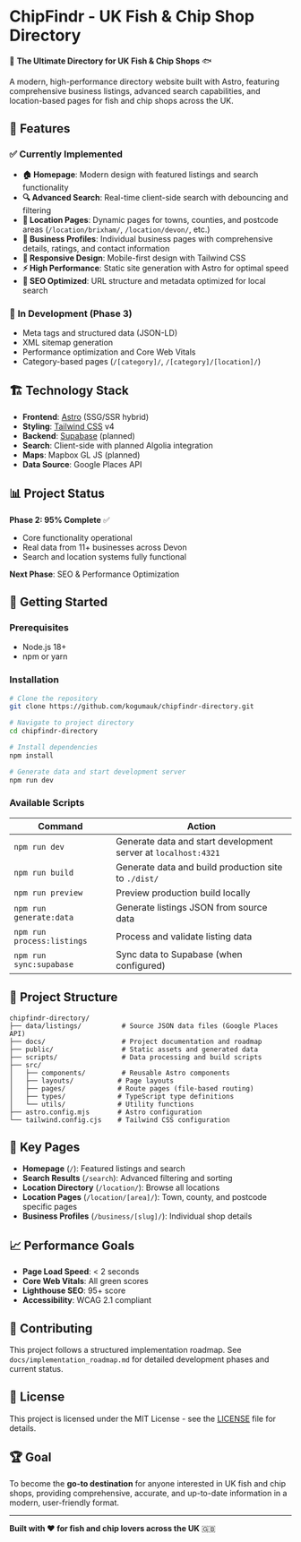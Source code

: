 # ChipFindr - UK Fish & Chip Shop Directory

🍟 **The Ultimate Directory for UK Fish & Chip Shops** 🐟

A modern, high-performance directory website built with Astro, featuring comprehensive business listings, advanced search capabilities, and location-based pages for fish and chip shops across the UK.

## 🌟 Features

### ✅ **Currently Implemented**
- **🏠 Homepage**: Modern design with featured listings and search functionality
- **🔍 Advanced Search**: Real-time client-side search with debouncing and filtering
- **📍 Location Pages**: Dynamic pages for towns, counties, and postcode areas (`/location/brixham/`, `/location/devon/`, etc.)
- **🏪 Business Profiles**: Individual business pages with comprehensive details, ratings, and contact information
- **📱 Responsive Design**: Mobile-first design with Tailwind CSS
- **⚡ High Performance**: Static site generation with Astro for optimal speed
- **🎯 SEO Optimized**: URL structure and metadata optimized for local search

### 🚧 **In Development** (Phase 3)
- Meta tags and structured data (JSON-LD)
- XML sitemap generation
- Performance optimization and Core Web Vitals
- Category-based pages (`/[category]/`, `/[category]/[location]/`)

## 🏗️ **Technology Stack**

- **Frontend**: [Astro](https://astro.build/) (SSG/SSR hybrid)
- **Styling**: [Tailwind CSS](https://tailwindcss.com/) v4
- **Backend**: [Supabase](https://supabase.com/) (planned)
- **Search**: Client-side with planned Algolia integration
- **Maps**: Mapbox GL JS (planned)
- **Data Source**: Google Places API

## 📊 **Project Status**

**Phase 2: 95% Complete** ✅
- Core functionality operational
- Real data from 11+ businesses across Devon
- Search and location systems fully functional

**Next Phase**: SEO & Performance Optimization

## 🚀 **Getting Started**

### Prerequisites
- Node.js 18+ 
- npm or yarn

### Installation

```bash
# Clone the repository
git clone https://github.com/kogumauk/chipfindr-directory.git

# Navigate to project directory
cd chipfindr-directory

# Install dependencies
npm install

# Generate data and start development server
npm run dev
```

### Available Scripts

| Command | Action |
|---------|--------|
| `npm run dev` | Generate data and start development server at `localhost:4321` |
| `npm run build` | Generate data and build production site to `./dist/` |
| `npm run preview` | Preview production build locally |
| `npm run generate:data` | Generate listings JSON from source data |
| `npm run process:listings` | Process and validate listing data |
| `npm run sync:supabase` | Sync data to Supabase (when configured) |

## 📁 **Project Structure**

```
chipfindr-directory/
├── data/listings/          # Source JSON data files (Google Places API)
├── docs/                   # Project documentation and roadmap
├── public/                 # Static assets and generated data
├── scripts/                # Data processing and build scripts
├── src/
│   ├── components/         # Reusable Astro components
│   ├── layouts/           # Page layouts
│   ├── pages/             # Route pages (file-based routing)
│   ├── types/             # TypeScript type definitions
│   └── utils/             # Utility functions
├── astro.config.mjs       # Astro configuration
└── tailwind.config.cjs    # Tailwind CSS configuration
```

## 🎯 **Key Pages**

- **Homepage** (`/`): Featured listings and search
- **Search Results** (`/search`): Advanced filtering and sorting
- **Location Directory** (`/location/`): Browse all locations
- **Location Pages** (`/location/[area]/`): Town, county, and postcode specific pages
- **Business Profiles** (`/business/[slug]/`): Individual shop details

## 📈 **Performance Goals**

- **Page Load Speed**: < 2 seconds
- **Core Web Vitals**: All green scores
- **Lighthouse SEO**: 95+ score
- **Accessibility**: WCAG 2.1 compliant

## 🤝 **Contributing**

This project follows a structured implementation roadmap. See `docs/implementation_roadmap.md` for detailed development phases and current status.

## 📄 **License**

This project is licensed under the MIT License - see the [LICENSE](LICENSE) file for details.

## 🏆 **Goal**

To become the **go-to destination** for anyone interested in UK fish and chip shops, providing comprehensive, accurate, and up-to-date information in a modern, user-friendly format.

---

**Built with ❤️ for fish and chip lovers across the UK** 🇬🇧
